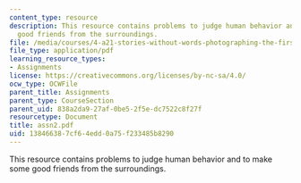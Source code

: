 ```yaml
---
content_type: resource
description: This resource contains problems to judge human behavior and to make some
  good friends from the surroundings.
file: /media/courses/4-a21-stories-without-words-photographing-the-first-year-fall-2006/138466387cf64edd0a75f233485b8290_assn2.pdf
file_type: application/pdf
learning_resource_types:
- Assignments
license: https://creativecommons.org/licenses/by-nc-sa/4.0/
ocw_type: OCWFile
parent_title: Assignments
parent_type: CourseSection
parent_uid: 838a2da9-27af-0be5-2f5e-dc7522c8f27f
resourcetype: Document
title: assn2.pdf
uid: 13846638-7cf6-4edd-0a75-f233485b8290
---
```

This resource contains problems to judge human behavior and to make some good friends from the surroundings.